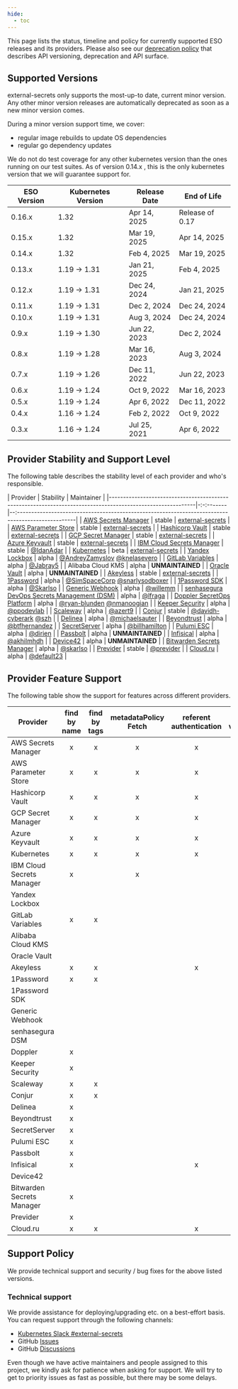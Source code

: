```yaml
---
hide:
  - toc
---
```


This page lists the status, timeline and policy for currently supported ESO releases and its providers. Please also see our [deprecation policy](deprecation-policy.md) that describes API versioning, deprecation and API surface.

## Supported Versions

external-secrets only supports the most-up-to date, current minor version. Any other minor version releases are automatically deprecated as soon as a new minor version comes.

During a minor version support time, we cover:
- regular image rebuilds to update OS dependencies
- regular go dependency updates

We do not do test coverage for any other kubernetes version than the ones running on our test suites.
As of version 0.14.x , this is the only kubernetes version that we will guarantee support for.

| ESO Version | Kubernetes Version | Release Date | End of Life     |
| ----------- | ------------------ | ------------ | --------------- |
| 0.16.x      | 1.32               | Apr 14, 2025  | Release of 0.17 |
| 0.15.x      | 1.32               | Mar 19, 2025  | Apr 14, 2025    |
| 0.14.x      | 1.32               | Feb 4, 2025  | Mar 19, 2025    |
| 0.13.x      | 1.19 → 1.31        | Jan 21, 2025 | Feb 4, 2025     |
| 0.12.x      | 1.19 → 1.31        | Dec 24, 2024 | Jan 21, 2025    |
| 0.11.x      | 1.19 → 1.31        | Dec 2, 2024  | Dec 24, 2024    |
| 0.10.x      | 1.19 → 1.31        | Aug 3, 2024  | Dec 24, 2024    |
| 0.9.x       | 1.19 → 1.30        | Jun 22, 2023 | Dec 2, 2024     |
| 0.8.x       | 1.19 → 1.28        | Mar 16, 2023 | Aug 3, 2024     |
| 0.7.x       | 1.19 → 1.26        | Dec 11, 2022 | Jun 22, 2023    |
| 0.6.x       | 1.19 → 1.24        | Oct 9, 2022  | Mar 16, 2023    |
| 0.5.x       | 1.19 → 1.24        | Apr 6, 2022  | Dec 11, 2022    |
| 0.4.x       | 1.16 → 1.24        | Feb 2, 2022  | Oct 9, 2022     |
| 0.3.x       | 1.16 → 1.24        | Jul 25, 2021 | Apr 6, 2022     |

## Provider Stability and Support Level

The following table describes the stability level of each provider and who's responsible.

| Provider                                                                                                   | Stability | Maintainer                                                                                          |
|------------------------------------------------------------------------------------------------------------|-:-:-------|--:--------------------------------------------------------------------------------------------------|
| [AWS Secrets Manager](https://external-secrets.io/latest/provider/aws-secrets-manager/)                    | stable    | [external-secrets](https://github.com/external-secrets)                                             |
| [AWS Parameter Store](https://external-secrets.io/latest/provider/aws-parameter-store/)                    | stable    | [external-secrets](https://github.com/external-secrets)                                             |
| [Hashicorp Vault](https://external-secrets.io/latest/provider/hashicorp-vault/)                            | stable    | [external-secrets](https://github.com/external-secrets)                                             |
| [GCP Secret Manager](https://external-secrets.io/latest/provider/google-secrets-manager/)                  | stable    | [external-secrets](https://github.com/external-secrets)                                             |
| [Azure Keyvault](https://external-secrets.io/latest/provider/azure-key-vault/)                             | stable    | [external-secrets](https://github.com/external-secrets)                                             |
| [IBM Cloud Secrets Manager](https://external-secrets.io/latest/provider/ibm-secrets-manager/)              | stable    | [@IdanAdar](https://github.com/IdanAdar)                                                            |
| [Kubernetes](https://external-secrets.io/latest/provider/kubernetes)                                       | beta      | [external-secrets](https://github.com/external-secrets)                                             |
| [Yandex Lockbox](https://external-secrets.io/latest/provider/yandex-lockbox/)                              | alpha     | [@AndreyZamyslov](https://github.com/AndreyZamyslov) [@knelasevero](https://github.com/knelasevero) |
| [GitLab Variables](https://external-secrets.io/latest/provider/gitlab-variables/)                          | alpha     | [@Jabray5](https://github.com/Jabray5)                                                              |
| Alibaba Cloud KMS                                                                                          | alpha     | **UNMAINTAINED**                                                                                    |
| [Oracle Vault](https://external-secrets.io/latest/provider/oracle-vault)                                   | alpha     | **UNMAINTAINED**                                                                                    |
| [Akeyless](https://external-secrets.io/latest/provider/akeyless)                                           | stable    | [external-secrets](https://github.com/external-secrets)                                             |
| [1Password](https://external-secrets.io/latest/provider/1password-automation)                              | alpha     | [@SimSpaceCorp](https://github.com/Simspace) [@snarlysodboxer](https://github.com/snarlysodboxer)   |
| [1Password SDK](https://external-secrets.io/latest/provider/1password-sdk)                                 | alpha     | [@Skarlso](https://github.com/Skarlso)                                                              |
| [Generic Webhook](https://external-secrets.io/latest/provider/webhook)                                     | alpha     | [@willemm](https://github.com/willemm)                                                              |
| [senhasegura DevOps Secrets Management (DSM)](https://external-secrets.io/latest/provider/senhasegura-dsm) | alpha     | [@lfraga](https://github.com/lfraga)                                                                |
| [Doppler SecretOps Platform](https://external-secrets.io/latest/provider/doppler)                          | alpha     | [@ryan-blunden](https://github.com/ryan-blunden/) [@nmanoogian](https://github.com/nmanoogian/)     |
| [Keeper Security](https://www.keepersecurity.com/)                                                         | alpha     | [@ppodevlab](https://github.com/ppodevlab)                                                          |
| [Scaleway](https://external-secrets.io/latest/provider/scaleway)                                           | alpha     | [@azert9](https://github.com/azert9/)                                                               |
| [Conjur](https://external-secrets.io/latest/provider/conjur)                                               | stable    | [@davidh-cyberark](https://github.com/davidh-cyberark/) [@szh](https://github.com/szh)              |
| [Delinea](https://external-secrets.io/latest/provider/delinea)                                             | alpha     | [@michaelsauter](https://github.com/michaelsauter/)                                                 |
| [Beyondtrust](https://external-secrets.io/latest/provider/beyondtrust)                                     | alpha     | [@btfhernandez](https://github.com/btfhernandez/)                                                   |
| [SecretServer](https://external-secrets.io/latest/provider/secretserver)                                   | alpha     | [@billhamilton](https://github.com/pacificcode/)                                                    |
| [Pulumi ESC](https://external-secrets.io/latest/provider/pulumi)                                           | alpha     | [@dirien](https://github.com/dirien)                                                                |
| [Passbolt](https://external-secrets.io/latest/provider/passbolt)                                           | alpha     | **UNMAINTAINED**                                                                                    |
| [Infisical](https://external-secrets.io/latest/provider/infisical)                                         | alpha     | [@akhilmhdh](https://github.com/akhilmhdh)                                                          |
| [Device42](https://external-secrets.io/latest/provider/device42)                                           | alpha     | **UNMAINTAINED**                                                                                    |
| [Bitwarden Secrets Manager](https://external-secrets.io/latest/provider/bitwarden-secrets-manager)         | alpha     | [@skarlso](https://github.com/Skarlso)                                                              |
| [Previder](https://external-secrets.io/latest/provider/previder)                                           | stable    | [@previder](https://github.com/previder)                                                            |
| [Cloud.ru](https://external-secrets.io/latest/provider/cloudru)                                            | alpha     | [@default23](https://github.com/default23)                                                          |


## Provider Feature Support

The following table show the support for features across different providers.

| Provider                  | find by name | find by tags | metadataPolicy Fetch | referent authentication | store validation | push secret | DeletionPolicy Merge/Delete |
|---------------------------|:------------:|:------------:|:--------------------:|:-----------------------:|:----------------:|:-----------:|:---------------------------:|
| AWS Secrets Manager       |      x       |      x       |          x           |            x            |        x         |      x      |              x              |
| AWS Parameter Store       |      x       |      x       |          x           |            x            |        x         |      x      |              x              |
| Hashicorp Vault           |      x       |      x       |          x           |            x            |        x         |      x      |              x              |
| GCP Secret Manager        |      x       |      x       |          x           |            x            |        x         |      x      |              x              |
| Azure Keyvault            |      x       |      x       |          x           |            x            |        x         |      x      |              x              |
| Kubernetes                |      x       |      x       |          x           |            x            |        x         |      x      |              x              |
| IBM Cloud Secrets Manager |      x       |              |          x           |                         |        x         |             |                             |
| Yandex Lockbox            |              |              |                      |                         |        x         |             |                             |
| GitLab Variables          |      x       |      x       |                      |                         |        x         |             |                             |
| Alibaba Cloud KMS         |              |              |                      |                         |        x         |             |                             |
| Oracle Vault              |              |              |                      |                         |        x         |             |                             |
| Akeyless                  |      x       |      x       |                      |            x            |        x         |      x      |              x              |
| 1Password                 |      x       |      x       |                      |                         |        x         |      x      |              x              |
| 1Password SDK             |              |              |                      |                         |        x         |      x      |              x              |
| Generic Webhook           |              |              |                      |                         |                  |             |              x              |
| senhasegura DSM           |              |              |                      |                         |        x         |             |                             |
| Doppler                   |      x       |              |                      |                         |        x         |             |                             |
| Keeper Security           |      x       |              |                      |                         |        x         |      x      |                             |
| Scaleway                  |      x       |      x       |                      |                         |        x         |      x      |              x              |
| Conjur                    |      x       |      x       |                      |                         |        x         |             |                             |
| Delinea                   |      x       |              |                      |                         |        x         |             |                             |
| Beyondtrust               |      x       |              |                      |                         |        x         |             |                             |
| SecretServer              |      x       |              |                      |                         |        x         |             |                             |
| Pulumi ESC                |      x       |              |                      |                         |        x         |             |                             |
| Passbolt                  |      x       |              |                      |                         |        x         |             |                             |
| Infisical                 |      x       |              |                      |            x            |        x         |             |                             |
| Device42                  |              |              |                      |                         |        x         |             |                             |
| Bitwarden Secrets Manager |      x       |              |                      |                         |        x         |      x      |              x              |
| Previder                  |      x       |              |                      |                         |        x         |             |                             |
| Cloud.ru                  |      x       |      x       |                      |            x            |        x         |             |              x              |

## Support Policy

We provide technical support and security / bug fixes for the above listed versions.

### Technical support

We provide assistance for deploying/upgrading etc. on a best-effort basis. You can request support through the following channels:

- [Kubernetes Slack
  #external-secrets](https://kubernetes.slack.com/messages/external-secrets)
- GitHub [Issues](https://github.com/external-secrets/external-secrets/issues)
- GitHub [Discussions](https://github.com/external-secrets/external-secrets/discussions)

Even though we have active maintainers and people assigned to this project, we kindly ask for patience when asking for support. We will try to get to priority issues as fast as possible, but there may be some delays.
